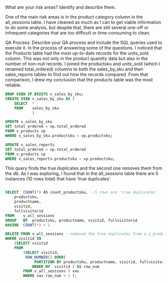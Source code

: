 What are your risk areas? Identify and describe them.

One of the main risk areas is in the product category column in the all_sessions table. I have cleaned as much as I can to get viable information to do some analysis, but despite that, there are still several one-off or infrequent categories that are too difficult or time-consuming to clean.
 

QA Process:
Describe your QA process and include the SQL queries used to execute it.
In the process of answering some of the questions. I noticed that the Products table had the most up-to-date records for the units_sold column. This was not only in the product quantity data but also in the number of non-null records. I joined the productsku and units_sold (which I renamed total_ordered) columns to both the sales_by_sku and then sales_reports tables to find out how the records compared. From that comparison, I drew my conclusion that the products table was the most reliable.

```sql
DROP VIEW IF EXISTS v_sales_by_sku;
CREATE VIEW v_sales_by_sku AS (
	SELECT 	*
	FROM	sales_by_sku
			)

UPDATE v_sales_by_sku
SET total_ordered = vp.total_ordered
FROM v_products vp
WHERE v_sales_by_sku.productsku = vp.productsku;

UPDATE v_sales_reports
SET total_ordered = vp.total_ordered
FROM v_products vp
WHERE v_sales_reports.productsku = vp.productsku;
```
This query finds the true duplicates and the second one removes them from the db. As I was exploring, I found that in the all_sessions table there are 5 instances (10 rows total) that have 'true duplicates'
```sql

SELECT	COUNT(*) AS count_productsku, --5 rows are 'true duplicates'
	productsku,
	productname,
	visitid,
	fullvisitorid
FROM	v_all_sessions
GROUP 	BY  productsku, productname, visitid, fullvisitorid
HAVING	COUNT(*) > 1

DELETE FROM v_all_sessions --removed the true duplicates from a_s_products_clean1
WHERE visitid IN
    (SELECT visitid
    FROM 
        (SELECT visitid,
         ROW_NUMBER() OVER( 
			 PARTITION BY productsku, productname, visitid, fullvisitorid
        	ORDER BY  visitid ) AS row_num
        FROM v_all_sessions ) vas
        WHERE vas.row_num > 1 );
```
